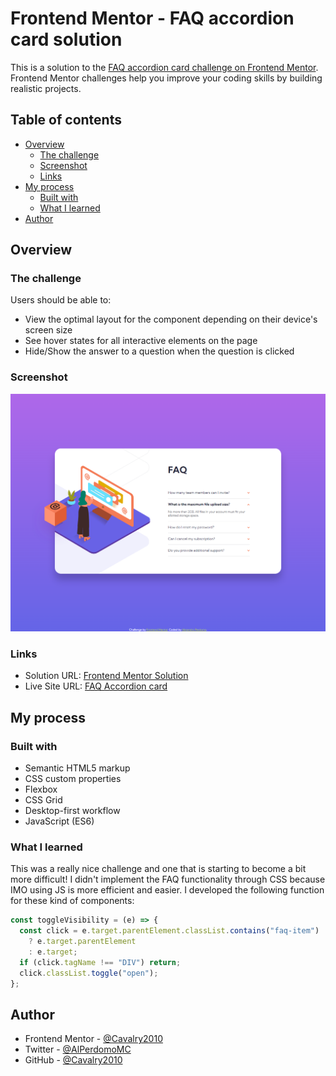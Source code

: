 # Frontend Mentor - FAQ accordion card solution

This is a solution to the [FAQ accordion card challenge on Frontend Mentor](https://www.frontendmentor.io/challenges/faq-accordion-card-XlyjD0Oam). Frontend Mentor challenges help you improve your coding skills by building realistic projects.

## Table of contents

- [Overview](#overview)
  - [The challenge](#the-challenge)
  - [Screenshot](#screenshot)
  - [Links](#links)
- [My process](#my-process)
  - [Built with](#built-with)
  - [What I learned](#what-i-learned)
- [Author](#author)

## Overview

### The challenge

Users should be able to:

- View the optimal layout for the component depending on their device's screen size
- See hover states for all interactive elements on the page
- Hide/Show the answer to a question when the question is clicked

### Screenshot

![Desktop Preview](./images/screenshot.png)

### Links

- Solution URL: [Frontend Mentor Solution](https://www.frontendmentor.io/solutions/responsive-faq-accordion-component-using-flexbox-css-grid-and-js-YT3aAIFP5O)
- Live Site URL: [FAQ Accordion card](https://faq-accordion-alejandro.netlify.com)

## My process

### Built with

- Semantic HTML5 markup
- CSS custom properties
- Flexbox
- CSS Grid
- Desktop-first workflow
- JavaScript (ES6)

### What I learned

This was a really nice challenge and one that is starting to become a bit more difficult! I didn't implement the FAQ functionality through CSS because IMO using JS is more efficient and easier. I developed the following function for these kind of components:

```js
const toggleVisibility = (e) => {
  const click = e.target.parentElement.classList.contains("faq-item")
    ? e.target.parentElement
    : e.target;
  if (click.tagName !== "DIV") return;
  click.classList.toggle("open");
};
```

## Author

- Frontend Mentor - [@Cavalry2010](https://www.frontendmentor.io/profile/Cavalry2010)
- Twitter - [@AlPerdomoMC](https://www.twitter.com/AlPerdomoMC)
- GitHub - [@Cavalry2010](https://www.github.com/Cavalry2010)
